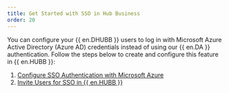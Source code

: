 ```yaml
---
title: Get Started with SSO in Hub Business
order: 20
---
```

You can configure your {{ en.DHUBB }} users to log in with Microsoft Azure Active Directory (Azure AD) credentials instead of using our {{ en.DA }} authentication. Follow the steps below to create and configure this feature in {{ en.HUBB }}:  

1. [Configure SSO Authentication with Microsoft Azure](/hub/getting-started/get-started-sso-hub-business/configure-sso-authentication-microsoft-azure/) 
1. [Invite Users for SSO in {{ en.HUBB }}](/hub/getting-started/get-started-sso-hub-business/invite-users-SSO-hub-business/) 